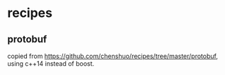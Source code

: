 # recipes

## protobuf
copied from https://github.com/chenshuo/recipes/tree/master/protobuf, using c++14 instead of boost.

